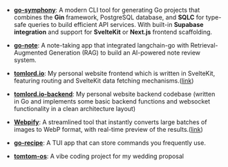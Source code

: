 - **[go-symphony](https://github.com/Tomlord1122/go-symphony)**: A modern CLI tool for generating Go projects that combines the **Gin** framework, PostgreSQL database, and **SQLC** for type-safe queries to build efficient API services. With built-in **Supabase integration** and support for **SvelteKit** or **Next.js** frontend scaffolding.

- **[go-note](https://github.com/Tomlord1122/go-note)**: A note-taking app that integrated langchain-go with Retrieval-Augmented Generation (RAG) to build an AI-powered note review system.

- **[tomlord.io](https://github.com/Tomlord1122/tomlord.io)**: My personal website frontend which is written in SvelteKit, featuring routing and SvelteKit data fetching mechanisms.([link](https://tomlord.fyi/))

- **[tomlord.io-backend](https://github.com/Tomlord1122/tomlord.io-backend)**: My personal website backend codebase (written in Go and implements some basic backend functions and websocket functionality in a clean architecture layout)

- **[Webpify](https://github.com/Tomlord1122/Webpify)**: A streamlined tool that instantly converts large batches of images to WebP format, with real-time preview of the results.([link](https://webpify.vercel.app/))

- **[go-recipe](https://github.com/Tomlord1122/go-recipe)**: A TUI app that can store commands you frequently use.

- **[tomtom-os](https://tomtom-os-frontend.vercel.app/)**: A vibe coding project for my wedding proposal